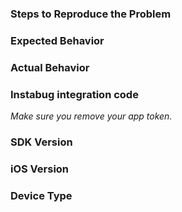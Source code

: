 ### Steps to Reproduce the Problem

### Expected Behavior

### Actual Behavior

### Instabug integration code
*Make sure you remove your app token.*

### SDK Version

### iOS Version

### Device Type
